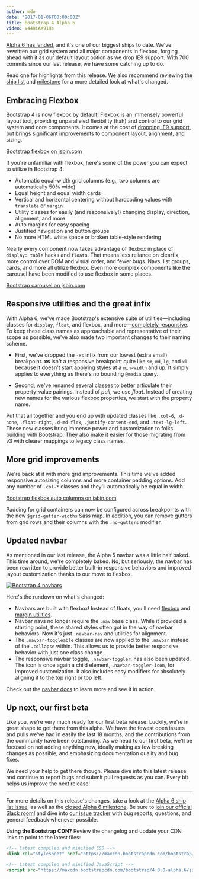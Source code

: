 ```yaml
---
author: mdo
date: "2017-01-06T00:00:00Z"
title: Bootstrap 4 Alpha 6
video: V44HiAX91Hs
---
```


[Alpha 6 has landed](https://v4-alpha.getbootstrap.com/), and it's one of our biggest ships to date. We've rewritten our grid system and all major components in flexbox, forging ahead with it as our default layout option as we drop IE9 support. With 700 commits since our last release, we have some catching up to do.

Read one for highlights from this release. We also recommend reviewing the [ship list](https://github.com/twbs/bootstrap/issues/20939) and [milestone](https://github.com/twbs/bootstrap/milestone/39?closed=1) for a more detailed look at what's changed.

## Embracing Flexbox

Bootstrap 4 is now flexbox by default! Flexbox is an immensely powerful layout tool, providing unparalleled flexibility (hah) and control to our grid system and core components. It comes at the cost of [dropping IE9 support](https://github.com/twbs/bootstrap/pull/21389), but brings significant improvements to component layout, alignment, and sizing.

<a class="jsbin-embed" href="https://output.jsbin.com/digabis/3/?output&height=440px">Bootstrap flexbox on jsbin.com</a>

If you're unfamiliar with flexbox, here's some of the power you can expect to utilize in Bootstrap 4:

- Automatic equal-width grid columns (e.g., two columns are automatically 50% wide)
- Equal height and equal width cards
- Vertical and horizontal centering without hardcoding values with `translate` or `margin`
- Utility classes for easily (and responsively!) changing display, direction, alignment, and more
- Auto margins for easy spacing
- Justified navigation and button groups
- No more HTML white space or broken table-style rendering

Nearly every component now takes advantage of flexbox in place of `display: table` hacks and `float`s. That means less reliance on clearfix, more control over DOM and visual order, and fewer bugs. Navs, list groups, cards, and more all utilize flexbox. Even more complex components like the carousel have been modified to use flexbox in some places.

<a class="jsbin-embed" href="https://output.jsbin.com/wepoya/?output&height=340px">Bootstrap carousel on jsbin.com</a>

## Responsive utilities and the great infix

With Alpha 6, we've made Bootstrap's extensive suite of utilities—including classes for `display`, `float`, and flexbox, and more—[completely responsive](https://github.com/twbs/bootstrap/pull/20934). To keep these class names as approachable and representative of their scope as possible, we've also made two important changes to their naming scheme.

- First, we've dropped the `-xs` infix from our lowest (extra small) breakpoint. **xs** isn't a responsive breakpoint quite like `sm`, `md`, `lg`, and `xl` because it doesn't start applying styles at a `min-width` and up. It simply applies to everything as there's no bounding `@media` query.

- Second, we've renamed several classes to better articulate their property-value pairings. Instead of _pull_, we use _float_. Instead of creating new names for the various flexbox properties, we start with the property name.

Put that all together and you end up with updated classes like `.col-6`, `.d-none`, `.float-right`, `.d-md-flex`, `.justify-content-end`, and `.text-lg-left`. These new classes bring immense power and customization to folks building with Bootstrap. They also make it easier for those migrating from v3 with clearer mappings to legacy class names.

## More grid improvements

We're back at it with more grid improvements. This time we've added responsive autosizing columns and more container padding options. Add any number of `.col-*` classes and they'll automatically be equal in width.

<a class="jsbin-embed" href="https://output.jsbin.com/sarire/?output&height=170px">Bootstrap flexbox auto columns on jsbin.com</a>

Padding for grid containers can now be configured across breakpoints with the new `$grid-gutter-widths` Sass map. In addition, you can remove gutters from grid rows and their columns with the `.no-gutters` modifier.

## Updated navbar

As mentioned in our last release, the Alpha 5 navbar was a little half baked. This time around, we're completely baked. No, but seriously, the navbar has been rewritten to provide better built-in responsive behaviors and improved layout customization thanks to our move to flexbox.

[![Bootstrap 4 navbars](/assets/img/2017/alpha6-navbar.png)](https://v4-alpha.getbootstrap.com/components/navbar/)

Here's the rundown on what's changed:

- Navbars are built with flexbox! Instead of floats, you'll need [flexbox](https://v4-alpha.getbootstrap.com/utilities/flexbox/) and [margin utilities](https://v4-alpha.getbootstrap.com/utilities/spacing/).
- Navbar navs no longer require the `.nav` base class. While it provided a starting point, these shared styles often got in the way of navbar behaviors. Now it's just `.navbar-nav` and utilities for alignment.
- The `.navbar-toggleable` classes are now applied to the `.navbar` instead of the `.collapse` within. This allows us to provide better responsive behavior with just one class change.
- The responsive navbar toggle, `.navbar-toggler`, has also been updated. The icon is once again a child element, `.navbar-toggler-icon`, for improved customization. It also includes easy modifiers for absolutely aligning it to the top right or top left.

Check out the [navbar docs](https://v4-alpha.getbootstrap.com/components/navbar/) to learn more and see it in action.

## Up next, our first beta

Like you, we're very much ready for our first beta release. Luckily, we're in great shape to get there from this alpha. We have the fewest open issues and pulls we've had in easily the last 18 months, and the contributions from the community have been outstanding. As we head to our first beta, we'll be focused on not adding anything new, ideally making as few breaking changes as possible, and emphasizing documentation quality and bug fixes.

We need your help to get there though. Please dive into this latest release and continue to report bugs and submit pull requests as you can. Every bit helps us improve the next release!

---

For more details on this release's changes, take a look at the [Alpha 6 ship list issue](https://github.com/twbs/bootstrap/issues/20939), as well as the [closed Alpha 6 milestone](https://github.com/twbs/bootstrap/milestone/39?closed=1). Be sure to [join our official Slack room!](https://bootstrap-slack.herokuapp.com) and dive into [our issue tracker](https://github.com/twbs/bootstrap/issues/) with bug reports, questions, and general feedback whenever possible.

**Using the Bootstrap CDN?** Review the changelog and update your CDN links to point to the latest files:

```html
<!-- Latest compiled and minified CSS -->
<link rel="stylesheet" href="https://maxcdn.bootstrapcdn.com/bootstrap/4.0.0-alpha.6/css/bootstrap.min.css" integrity="sha384-rwoIResjU2yc3z8GV/NPeZWAv56rSmLldC3R/AZzGRnGxQQKnKkoFVhFQhNUwEyJ" crossorigin="anonymous">

<!-- Latest compiled and minified JavaScript -->
<script src="https://maxcdn.bootstrapcdn.com/bootstrap/4.0.0-alpha.6/js/bootstrap.min.js" integrity="sha384-vBWWzlZJ8ea9aCX4pEW3rVHjgjt7zpkNpZk+02D9phzyeVkE+jo0ieGizqPLForn" crossorigin="anonymous"></script>
```


<script src="https://static.jsbin.com/js/embed.min.js"></script>
